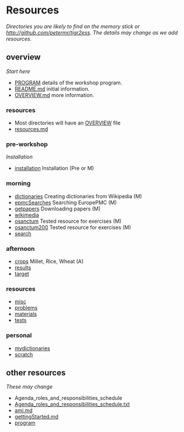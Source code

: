 # Resources

*Directories you are likely to find on the memory stick or http://github.com/petermr/tigr2ess. The details
may change as we add resources.*

## overview
*Start here*

* [PROGRAM](PROGRAM.md) details of the workshop program.
* [README.md](README.md) initial information.
* [OVERVIEW.md](OVERVIEW.md) more information.

### resources
* Most directories will have an [OVERVIEW](OVERVIEW_TEMPLATE.md) file
* [resources.md](resources.md)


### pre-workshop
*Installation*

* [installation](installation/overview.md) Installation (Pre or M)

### morning


* [dictionaries](dictionaries/OVERVIEW.md) Creating dictionaries from Wikipedia (M)
* [epmcSearches](epmcSearches/OVERVIEW.md) Searching EuropePMC (M)
* [getpapers](getpapers/OVERVIEW.md) Downloading papers (M)
* [wikimedia](wikimedia/OVERVIEW.md)
* [osanctum](osanctum/OVERVIEW.md) Tested resource for exercises (M)
* [osanctum200](osanctum200/OVERVIEW.md) Tested resource for exercises (M)
* [search](search/OVERVIEW.md)

### afternoon
* [crops](crops/OVERVIEW.md) Millet, Rice, Wheat (A)
* [results](results/OVERVIEW.md)
* [target](target/OVERVIEW.md)

### resources
* [misc](misc/OVERVIEW.md)
* [problems](problems/OVERVIEW.md)
* [materials](materials/OVERVIEW.md)
* [tests](tests/OVERVIEW.md)

### personal
* [mydictionaries](mydictionaries/OVERVIEW.md)
* [scratch](scratch/OVERVIEW.md)

## other resources
*These may change*

* Agenda_roles_and_responsibilities_schedule
* [Agenda_roles_and_responsibilities_schedule.txt](Agenda_roles_and_responsibilities_schedule.txt)
* [ami.md](ami.md)
* [gettingStarted.md](gettingStarted.md)
* [program](program/OVERVIEW.md)


